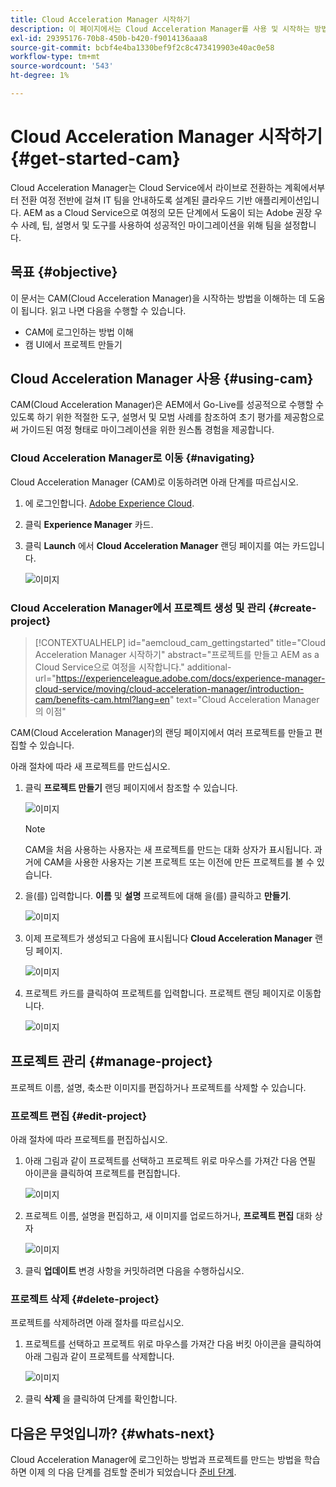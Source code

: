 ```yaml
---
title: Cloud Acceleration Manager 시작하기
description: 이 페이지에서는 Cloud Acceleration Manager를 사용 및 시작하는 방법에 대한 개요를 제공합니다.
exl-id: 29395176-70b8-450b-b420-f9014136aaa8
source-git-commit: bcbf4e4ba1330bef9f2c8c473419903e40ac0e58
workflow-type: tm+mt
source-wordcount: '543'
ht-degree: 1%

---
```


# Cloud Acceleration Manager 시작하기 {#get-started-cam}

Cloud Acceleration Manager는 Cloud Service에서 라이브로 전환하는 계획에서부터 전환 여정 전반에 걸쳐 IT 팀을 안내하도록 설계된 클라우드 기반 애플리케이션입니다. AEM as a Cloud Service으로 여정의 모든 단계에서 도움이 되는 Adobe 권장 우수 사례, 팁, 설명서 및 도구를 사용하여 성공적인 마이그레이션을 위해 팀을 설정합니다.

## 목표 {#objective}

이 문서는 CAM(Cloud Acceleration Manager)을 시작하는 방법을 이해하는 데 도움이 됩니다. 읽고 나면 다음을 수행할 수 있습니다.

* CAM에 로그인하는 방법 이해
* 캠 UI에서 프로젝트 만들기

## Cloud Acceleration Manager 사용 {#using-cam}

CAM(Cloud Acceleration Manager)은 AEM에서 Go-Live를 성공적으로 수행할 수 있도록 하기 위한 적절한 도구, 설명서 및 모범 사례를 참조하여 초기 평가를 제공함으로써 가이드된 여정 형태로 마이그레이션을 위한 원스톱 경험을 제공합니다.

### Cloud Acceleration Manager로 이동 {#navigating}

Cloud Acceleration Manager (CAM)로 이동하려면 아래 단계를 따르십시오.

1. 에 로그인합니다. [Adobe Experience Cloud](https://experience.adobe.com).

1. 클릭 **Experience Manager** 카드.

1. 클릭 **Launch** 에서 **Cloud Acceleration Manager** 랜딩 페이지를 여는 카드입니다.

   ![이미지](/help/journey-migration/cloud-acceleration-manager/assets/cam-1.png)

### Cloud Acceleration Manager에서 프로젝트 생성 및 관리 {#create-project}

>[!CONTEXTUALHELP]
>id="aemcloud_cam_gettingstarted"
>title="Cloud Acceleration Manager 시작하기"
>abstract="프로젝트를 만들고 AEM as a Cloud Service으로 여정을 시작합니다."
>additional-url="https://experienceleague.adobe.com/docs/experience-manager-cloud-service/moving/cloud-acceleration-manager/introduction-cam/benefits-cam.html?lang=en" text="Cloud Acceleration Manager의 이점"

CAM(Cloud Acceleration Manager)의 랜딩 페이지에서 여러 프로젝트를 만들고 편집할 수 있습니다.

아래 절차에 따라 새 프로젝트를 만드십시오.

1. 클릭 **프로젝트 만들기** 랜딩 페이지에서 참조할 수 있습니다.

   ![이미지](/help/journey-migration/cloud-acceleration-manager/assets/cam-2.png)

   >[!NOTE]
   >CAM을 처음 사용하는 사용자는 새 프로젝트를 만드는 대화 상자가 표시됩니다. 과거에 CAM을 사용한 사용자는 기본 프로젝트 또는 이전에 만든 프로젝트를 볼 수 있습니다.

1. 을(를) 입력합니다. **이름** 및 **설명** 프로젝트에 대해 을(를) 클릭하고 **만들기**.

   ![이미지](/help/journey-migration/cloud-acceleration-manager/assets/cam-3.png)

1. 이제 프로젝트가 생성되고 다음에 표시됩니다 **Cloud Acceleration Manager** 랜딩 페이지.

   ![이미지](/help/journey-migration/cloud-acceleration-manager/assets/cam-landing.png)

1. 프로젝트 카드를 클릭하여 프로젝트를 입력합니다. 프로젝트 랜딩 페이지로 이동합니다.

   ![이미지](/help/journey-migration/cloud-acceleration-manager/assets/cam-5.png)

## 프로젝트 관리 {#manage-project}

프로젝트 이름, 설명, 축소판 이미지를 편집하거나 프로젝트를 삭제할 수 있습니다.

### 프로젝트 편집 {#edit-project}

아래 절차에 따라 프로젝트를 편집하십시오.

1. 아래 그림과 같이 프로젝트를 선택하고 프로젝트 위로 마우스를 가져간 다음 연필 아이콘을 클릭하여 프로젝트를 편집합니다.

   ![이미지](/help/journey-migration/cloud-acceleration-manager/assets/cam-4.png)

1. 프로젝트 이름, 설명을 편집하고, 새 이미지를 업로드하거나, **프로젝트 편집** 대화 상자

   ![이미지](/help/journey-migration/cloud-acceleration-manager/assets/cam-edit.png)

1. 클릭 **업데이트** 변경 사항을 커밋하려면 다음을 수행하십시오.

### 프로젝트 삭제 {#delete-project}

프로젝트를 삭제하려면 아래 절차를 따르십시오.

1. 프로젝트를 선택하고 프로젝트 위로 마우스를 가져간 다음 버킷 아이콘을 클릭하여 아래 그림과 같이 프로젝트를 삭제합니다.

   ![이미지](/help/journey-migration/cloud-acceleration-manager/assets/cam-4.png)

1. 클릭 **삭제** 을 클릭하여 단계를 확인합니다.

## 다음은 무엇입니까? {#whats-next}

Cloud Acceleration Manager에 로그인하는 방법과 프로젝트를 만드는 방법을 학습하면 이제 의 다음 단계를 검토할 준비가 되었습니다 [준비 단계](https://experienceleague.adobe.com/docs/experience-manager-cloud-service/moving/cloud-acceleration-manager/using-cam/cam-readiness-phase.html?lang=en).
